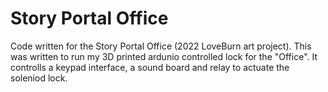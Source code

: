 # Story Portal Office

Code written for the Story Portal Office (2022 LoveBurn art project). This was written to run my 3D printed ardunio controlled lock for the "Office".
It controlls a keypad interface, a sound board and relay to actuate the soleniod lock.
